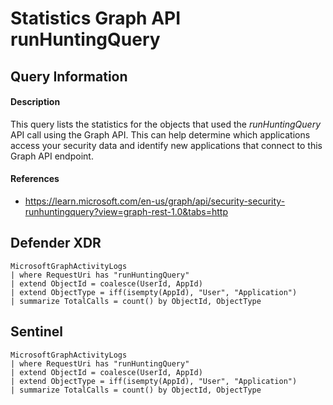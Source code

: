 # Statistics Graph API runHuntingQuery 

## Query Information

#### Description
This query lists the statistics for the objects that used the *runHuntingQuery* API call using the Graph API. This can help determine which applications access your security data and identify new applications that connect to this Graph API endpoint.

#### References
- https://learn.microsoft.com/en-us/graph/api/security-security-runhuntingquery?view=graph-rest-1.0&tabs=http

## Defender XDR
```KQL
MicrosoftGraphActivityLogs
| where RequestUri has "runHuntingQuery"
| extend ObjectId = coalesce(UserId, AppId)
| extend ObjectType = iff(isempty(AppId), "User", "Application")
| summarize TotalCalls = count() by ObjectId, ObjectType
```

## Sentinel
```KQL
MicrosoftGraphActivityLogs
| where RequestUri has "runHuntingQuery"
| extend ObjectId = coalesce(UserId, AppId)
| extend ObjectType = iff(isempty(AppId), "User", "Application")
| summarize TotalCalls = count() by ObjectId, ObjectType
```
